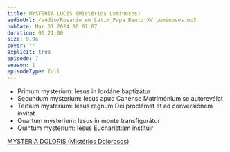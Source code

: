 ```yaml
---
title: MYSTERIA LUCIS (Mistérios Luminosos)
audioUrl: /audio/Rosario_em_Latim_Papa_Bento_XV_Luminosos.mp3
pubDate: Mar 31 2024 00:07:07
duration: 00:21:00
size: 0.96
cover: ""
explicit: true
episode: 7
season: 1
episodeType: full
---
```

  - Primum mysterium: Iesus in Iordáne baptizátur
  - Secundum mysterium: Iesus apud Canénse Matrimónium se autorevélat
  - Tertium mysterium: Iesus regnum Dei proclámat et ad conversiónem invítat
  - Quartum mysterium: Iesus in monte transfigurátur
  - Quintum mysterium: Iesus Eucharístiam instítuir

<div class="text-center mt-16">
  <a class="btn btn-accent mt-9" href="/episode/post08">MYSTERIA DOLORIS (Mistérios Dolorosos)</a>
</div>